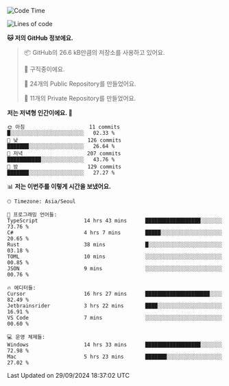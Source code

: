   <!--START_SECTION:waka-->
![Code Time](http://img.shields.io/badge/Code%20Time-850%20hrs%2042%20mins-blue)

![Lines of code](https://img.shields.io/badge/%EC%A0%80%EB%8A%94%20%EC%97%AC%ED%83%9C%EA%B9%8C%EC%A7%80%20-414.0%20thousand%20%EC%A4%84%EC%9D%98%20%EC%BD%94%EB%93%9C%EB%A5%BC%20%EC%9E%91%EC%84%B1%ED%96%88%EC%96%B4%EC%9A%94.-blue)

**🐱 저의 GitHub 정보에요.** 

> 📦 GitHub의 26.6 kB만큼의 저장소를 사용하고 있어요. 
 > 
> 💼 구직중이에요.
 > 
> 📜 24개의 Public Repository를 만들었어요. 
 > 
> 🔑 11개의 Private Repository를 만들었어요. 
 > 
**저는 저녁형 인간이에요. 🦉** 

```text
🌞 아침                     11 commits          █░░░░░░░░░░░░░░░░░░░░░░░░   02.33 % 
🌆 낮　                     126 commits         ███████░░░░░░░░░░░░░░░░░░   26.64 % 
🌃 저녁                     207 commits         ███████████░░░░░░░░░░░░░░   43.76 % 
🌙 밤　                     129 commits         ███████░░░░░░░░░░░░░░░░░░   27.27 % 
```


📊 **저는 이번주를 이렇게 시간을 보냈어요.** 

```text
🕑︎ Timezone: Asia/Seoul

💬 프로그래밍 언어들: 
TypeScript               14 hrs 43 mins      ██████████████████░░░░░░░   73.76 % 
C#                       4 hrs 7 mins        █████░░░░░░░░░░░░░░░░░░░░   20.65 % 
Rust                     38 mins             █░░░░░░░░░░░░░░░░░░░░░░░░   03.18 % 
TOML                     10 mins             ░░░░░░░░░░░░░░░░░░░░░░░░░   00.85 % 
JSON                     9 mins              ░░░░░░░░░░░░░░░░░░░░░░░░░   00.76 % 

🔥 에디터들: 
Cursor                   16 hrs 27 mins      █████████████████████░░░░   82.49 % 
Jetbrainsrider           3 hrs 22 mins       ████░░░░░░░░░░░░░░░░░░░░░   16.91 % 
VS Code                  7 mins              ░░░░░░░░░░░░░░░░░░░░░░░░░   00.60 % 

💻 운영 체제들: 
Windows                  14 hrs 33 mins      ██████████████████░░░░░░░   72.98 % 
Mac                      5 hrs 23 mins       ███████░░░░░░░░░░░░░░░░░░   27.02 % 
```


 Last Updated on 29/09/2024 18:37:02 UTC
<!--END_SECTION:waka-->
